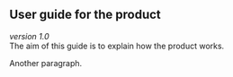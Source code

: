 ## User guide for the product
_version 1.0_  
The aim of this guide is to explain how the product works.  

Another paragraph. 

